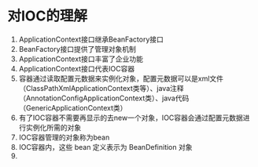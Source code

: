 # 对IOC的理解

1. ApplicationContext接口继承BeanFactory接口
2. BeanFactory接口提供了管理对象机制
3. ApplicationContext接口丰富了企业功能
4. ApplicationContext接口代表IOC容器
5. 容器通过读取配置元数据来实例化对象，配置元数据可以是xml文件（ClassPathXmlApplicationContext类等）、java注释（AnnotationConfigApplicationContext类）、java代码（GenericApplicationContext类）
6. 有了IOC容器不需要再显示的去new一个对象，IOC容器会通过配置元数据进行实例化所需的对象
7. IOC容器管理的对象称为bean
8. IOC容器内，这些 bean 定义表示为 BeanDefinition 对象
9. 
